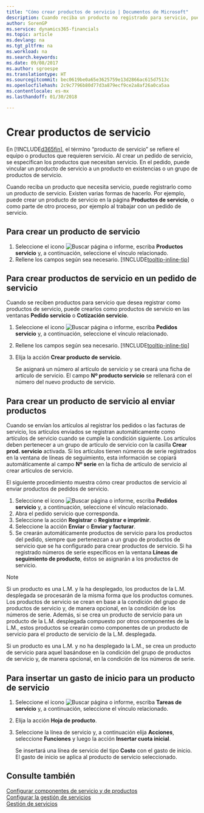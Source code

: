 ```yaml
---
title: "Cómo crear productos de servicio | Documentos de Microsoft"
description: Cuando reciba un producto no registrado para servicio, puede registrarlo como un producto de servicio.
author: SorenGP
ms.service: dynamics365-financials
ms.topic: article
ms.devlang: na
ms.tgt_pltfrm: na
ms.workload: na
ms.search.keywords: 
ms.date: 09/08/2017
ms.author: sgroespe
ms.translationtype: HT
ms.sourcegitcommit: bec0619be0a65e3625759e13d2866ac615d7513c
ms.openlocfilehash: 2c9c7796b80d77d3a879ecf9ce2a8af26a0ca5aa
ms.contentlocale: es-mx
ms.lasthandoff: 01/30/2018

---
```

# <a name="create-service-items"></a>Crear productos de servicio
En [!INCLUDE[d365fin](includes/d365fin_md.md)], el término “producto de servicio” se refiere el equipo o productos que requieren servicio. Al crear un pedido de servicio, se especifican los productos que necesitan servicio. En el pedido, puede vincular un producto de servicio a un producto en existencias o un grupo de productos de servicio.    

Cuando reciba un producto que necesita servicio, puede registrarlo como un producto de servicio. Existen varias formas de hacerlo. Por ejemplo, puede crear un producto de servicio en la página **Productos de servicio**, o como parte de otro proceso, por ejemplo al trabajar con un pedido de servicio.   

## <a name="to-create-a-service-item"></a>Para crear un producto de servicio  
1. Seleccione el icono ![Buscar página o informe](media/ui-search/search_small.png "icono Buscar página o informe"), escriba **Productos servicio** y, a continuación, seleccione el vínculo relacionado.
2. Rellene los campos según sea necesario. [!INCLUDE[tooltip-inline-tip](includes/tooltip-inline-tip_md.md)]  

## <a name="to-create-service-items-within-a-service-order"></a>Para crear productos de servicio en un pedido de servicio  
Cuando se reciben productos para servicio que desea registrar como productos de servicio, puede crearlos como productos de servicio en las ventanas **Pedido servicio** o **Cotización servicio**.  

1. Seleccione el icono ![Buscar página o informe](media/ui-search/search_small.png "icono Buscar página o informe"), escriba **Pedidos servicio** y, a continuación, seleccione el vínculo relacionado.  
2. Rellene los campos según sea necesario. [!INCLUDE[tooltip-inline-tip](includes/tooltip-inline-tip_md.md)]  
3. Elija la acción **Crear producto de servicio**.  

    Se asignará un número al artículo de servicio y se creará una ficha de artículo de servicio. El campo **Nº producto servicio** se rellenará con el número del nuevo producto de servicio.

## <a name="to-create-a-service-item-when-shipping-items"></a>Para crear un producto de servicio al enviar productos  
Cuando se envían los artículos al registrar los pedidos o las facturas de servicio, los artículos enviados se registran automáticamente como artículos de servicio cuando se cumple la condición siguiente. Los artículos deben pertenecer a un grupo de artículo de servicio con la casilla **Crear prod. servicio** activada. Si los artículos tienen números de serie registrados en la ventana de líneas de seguimiento, esta información se copiará automáticamente al campo **Nº serie** en la ficha de artículo de servicio al crear artículos de servicio.  

El siguiente procedimiento muestra cómo crear productos de servicio al enviar productos de pedidos de servicio.  

1. Seleccione el icono ![Buscar página o informe](media/ui-search/search_small.png "icono Buscar página o informe"), escriba **Pedidos servicio** y, a continuación, seleccione el vínculo relacionado.  
2. Abra el pedido servicio que corresponda.  
3. Seleccione la acción **Registrar** o **Registrar e imprimir**.  
4. Seleccione la acción **Enviar** o **Enviar y facturar**.  
5. Se crearán automáticamente productos de servicio para los productos del pedido, siempre que pertenezcan a un grupo de productos de servicio que se ha configurado para crear productos de servicio. Si ha registrado números de serie específicos en la ventana **Líneas de seguimiento de producto**, éstos se asignarán a los productos de servicio.  

> [!NOTE]  
>  Si un producto es una L.M. y la ha desplegado, los productos de la L.M. desplegada se procesarán de la misma forma que los productos comunes. Los productos de servicio se crean en base a la condición del grupo de productos de servicio y, de manera opcional, en la condición de los números de serie. Además, si se crea un producto de servicio para un producto de la L.M. desplegada compuesto por otros componentes de la L.M., estos productos se crearán como componentes de un producto de servicio para el producto de servicio de la L.M. desplegada.  
>   
>  Si un producto es una L.M. y no ha desplegado la L.M., se crea un producto de servicio para aquel basándose en la condición del grupo de productos de servicio y, de manera opcional, en la condición de los números de serie.  

## <a name="to-insert-a-starting-fee-for-a-service-item"></a>Para insertar un gasto de inicio para un producto de servicio
1. Seleccione el icono ![Buscar página o informe](media/ui-search/search_small.png "icono Buscar página o informe"), escriba **Tareas de servicio** y, a continuación, seleccione el vínculo relacionado.
2. Elija la acción **Hoja de producto**.
3. Seleccione la línea de servicio y, a continuación elija **Acciones**, seleccione **Funciones** y luego la acción **Insertar cuota inicial**.  

    Se insertará una línea de servicio del tipo **Costo** con el gasto de inicio. El gasto de inicio se aplica al producto de servicio seleccionado.

## <a name="see-also"></a>Consulte también  
[Configurar componentes de servicio y de productos](service-how-setup-service-items.md)  
[Configurar la gestión de servicios](service-setup-service.md)  
[Gestión de servicios](service-service.md)  

